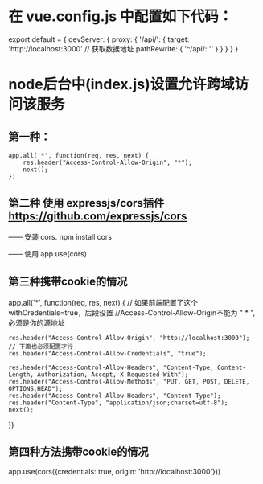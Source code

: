 # 在 vue.config.js 中配置如下代码：
export default = {
    devServer: {
        proxy: {
            '/api/': {
                target: 'http://localhost:3000' // 获取数据地址
                pathRewrite: {
                    '^/api/: ''
                }
            }
        }
    }
}


# node后台中(index.js)设置允许跨域访问该服务
## 第一种：
    app.all('*', function(req, res, next) {
        res.header("Access-Control-Allow-Origin", "*");
        next();
    })

## 第二种 使用 expressjs/cors插件  https://github.com/expressjs/cors
—— 安装 cors. 
    npm install cors

—— 使用
    app.use(cors)


## 第三种携带cookie的情况
app.all('*', function(req, res, next) {
 	// 如果前端配置了这个withCredentials=true，后段设置
 	//Access-Control-Allow-Origin不能为 " * ",必须是你的源地址

 	res.header("Access-Control-Allow-Origin", "http://localhost:3000");
 	// 下面也必须配置才行
	res.header("Access-Control-Allow-Credentials", "true");

 	res.header("Access-Control-Allow-Headers", "Content-Type, Content-Length, Authorization, Accept, X-Requested-With");
 	res.header("Access-Control-Allow-Methods", "PUT, GET, POST, DELETE, OPTIONS,HEAD");
    res.header("Access-Control-Allow-Headers", "Content-Type");
 	res.header("Content-Type", "application/json;charset=utf-8");
	next();
})

## 第四种方法携带cookie的情况
app.use(cors({credentials: true, origin: 'http://localhost:3000'}))